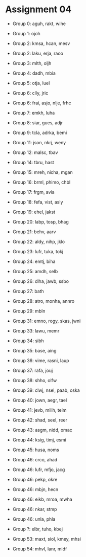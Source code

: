 # Assignment 04

* Group 0: aguh, rakt, wihe
* Group 1: ojoh
* Group 2: kmsa, hcan, mesv
* Group 2: laku, erja, raoo
* Group 3: mlth, oljh
* Group 4: dadh, mbia
* Group 5: otja, luel
* Group 6: clly, jric
* Group 6: frai, asjo, nlje, frhc
* Group 7: emkh, luha
* Group 8: siar, gues, adjr
* Group 9: tcla, adrka, bemi

* Group 11: json, nkrj, weny
* Group 12: malsc, tbav
* Group 14: tbru, hast
* Group 15: mreh, nicha, mgan
* Group 16: brml, phimo, chbl
* Group 17: frgm, avia
* Group 18: fefa, vist, asly
* Group 19: ehel, jakst
* Group 20: labp, tosp, bhag
* Group 21: behv, aarv
* Group 22: aldy, nihp, jklo
* Group 23: lufr, tuka, tokj
* Group 24: emtj, biha
* Group 25: amdh, selb
* Group 26: dlha, jawb, ssbo
* Group 27: bath
* Group 28: atro, monha, annro
* Group 29: mbln

* Group 31: emno, rogy, skas, jwni
* Group 33: lawu, memr
* Group 34: sibh
* Group 35: base, aing
* Group 36: vime, rasni, laup
* Group 37: rafa, jouj
* Group 38: shho, olfw
* Group 39: clwj, nsel, paab, oska
* Group 40: jown, aegr, tael
* Group 41: jevb, millh, teim
* Group 42: shad, seel, reer
* Group 43: asgm, nidd, omac
* Group 44: ksig, timj, esmi
* Group 45: husa, noms
* Group 46: crco, ahad
* Group 46: lufr, mfjo, jacg
* Group 46: pekp, okre
* Group 46: mbjn, hecn
* Group 46: eikb, mroa, mwha
* Group 46: nkar, stmp
* Group 46: unla, phla
* Group ?: elbr, tuho, kbej
* Group 53: maxt, siol, kmey, mhsi
* Group 54: mhvl, lanr, midf
